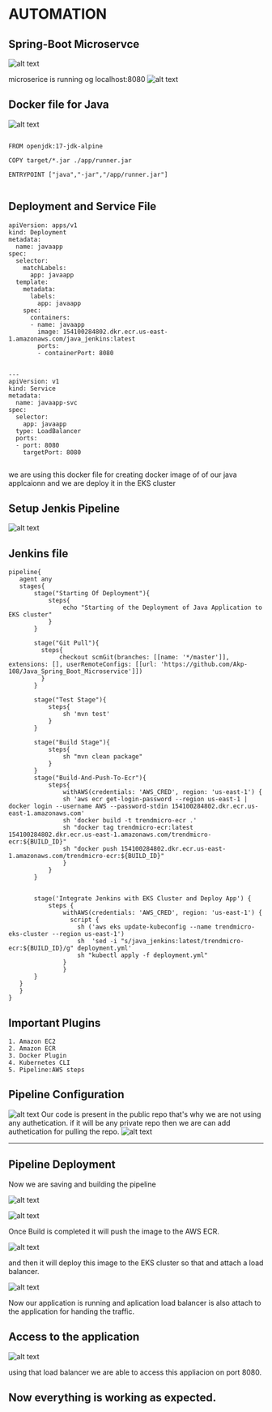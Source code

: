 # AUTOMATION

## Spring-Boot Microservce 
![alt text](./img/image.png)

microserice is running og localhost:8080
![alt text](./img/image-1.png)

## Docker file for Java 
![alt text](./img/image-2.png)

```

FROM openjdk:17-jdk-alpine

COPY target/*.jar ./app/runner.jar

ENTRYPOINT ["java","-jar","/app/runner.jar"]


```

## Deployment and Service File
```
apiVersion: apps/v1
kind: Deployment
metadata:
  name: javaapp
spec:
  selector:
    matchLabels:
      app: javaapp
  template:
    metadata:
      labels:
        app: javaapp
    spec:
      containers:
      - name: javaapp
        image: 154100284802.dkr.ecr.us-east-1.amazonaws.com/java_jenkins:latest
        ports:
        - containerPort: 8080


---
apiVersion: v1
kind: Service
metadata:
  name: javaapp-svc
spec:
  selector:
    app: javaapp
  type: LoadBalancer
  ports:
  - port: 8080
    targetPort: 8080


```

we are using this docker file for creating docker image of of our java applcaionn and we are deploy it in the EKS cluster

## Setup Jenkis Pipeline

![alt text](./img/image-3.png)

## Jenkins file
 ``` 
 pipeline{
    agent any
    stages{
        stage("Starting Of Deployment"){
            steps{
                echo "Starting of the Deployment of Java Application to EKS cluster"
            }
        }
        
        stage("Git Pull"){
          steps{
               checkout scmGit(branches: [[name: '*/master']], extensions: [], userRemoteConfigs: [[url: 'https://github.com/Akp-108/Java_Spring_Boot_Microservice']])
          }
        }
        
        stage("Test Stage"){
            steps{
                sh 'mvn test'
            }
        }
        
        stage("Build Stage"){
            steps{
                sh "mvn clean package"
            }
        }
        stage("Build-And-Push-To-Ecr"){
            steps{
                withAWS(credentials: 'AWS_CRED', region: 'us-east-1') {
                sh 'aws ecr get-login-password --region us-east-1 | docker login --username AWS --password-stdin 154100284802.dkr.ecr.us-east-1.amazonaws.com'
                sh 'docker build -t trendmicro-ecr .'
                sh "docker tag trendmicro-ecr:latest 154100284802.dkr.ecr.us-east-1.amazonaws.com/trendmicro-ecr:${BUILD_ID}"
                sh "docker push 154100284802.dkr.ecr.us-east-1.amazonaws.com/trendmicro-ecr:${BUILD_ID}"
                }
            }
        }
        
        
        stage('Integrate Jenkins with EKS Cluster and Deploy App') {
            steps {
                withAWS(credentials: 'AWS_CRED', region: 'us-east-1') {
                  script {
                    sh ('aws eks update-kubeconfig --name trendmicro-eks-cluster --region us-east-1')
                    sh  'sed -i "s/java_jenkins:latest/trendmicro-ecr:${BUILD_ID}/g" deployment.yml'
                    sh "kubectl apply -f deployment.yml"
                }
                }
        }
    }
    }
}
```

## Important Plugins
```
1. Amazon EC2
2. Amazon ECR
3. Docker Plugin
4. Kubernetes CLI
5. Pipeline:AWS steps

```

## Pipeline Configuration
![alt text](./img/image-4.png)
Our code is present in the public repo that's why we are not using any authetication. if it will be any private repo then we are can add authetication for pulling the repo.
![alt text](./img/image-5.png)
 
----

## Pipeline Deployment
Now we are saving and building the pipeline

![alt text](./img/image-6.png)

![alt text](./img/image-7.png)

Once Build is completed it will push the image to the AWS ECR.

![alt text](./img/image-8.png)

and then it will deploy this image to the EKS cluster so that and attach a load balancer.

![alt text](./img/image-9.png)

Now our application is running and aplication load balancer is also attach to the application for handing the traffic.

## Access to the application
![alt text](./img/image-10.png)

using that load balancer we are able to access this appliacion on port 8080.

## Now everything is working as expected.




